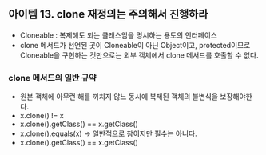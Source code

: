 ## 아이템 13. clone 재정의는 주의해서 진행하라

* Cloneable : 복제해도 되는 클래스임을 명시하는 용도의 인터페이스
* clone 메서드가 선언된 곳이 Cloneable이 아닌 Object이고, protected이므로 Cloneable을 구현하는 것만으로는 외부 객체에서 clone 메서드를 호출할 수 없다.

### clone 메서드의 일반 규약
* 원본 객체에 아무런 해를 끼치지 않느 동시에 복제된 객체의 불변식을 보장해야한다.
* x.clone() != x
* x.clone().getClass() == x.getClass()
* x.clone().equals(x) &rarr; 일반적으로 참이지만 필수는 아니다.
* x.clone().getClass() == x.getClass()
